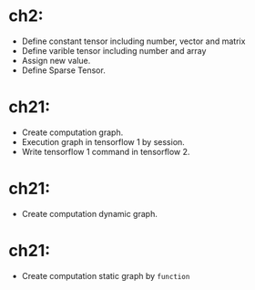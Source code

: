 
# ch2:

- Define constant tensor including number, vector and matrix
- Define varible tensor including number and array
- Assign new value.
- Define Sparse Tensor.

# ch21:

- Create computation graph.
- Execution graph in tensorflow 1 by session.
- Write tensorflow 1 command in tensorflow 2.

# ch21:

- Create computation dynamic graph.

# ch21:

- Create computation static graph by ```function```
